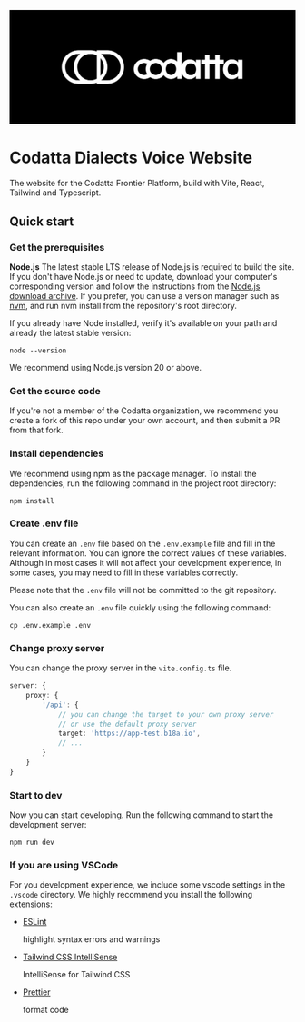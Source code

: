 ![brand-image](https://raw.githubusercontent.com/codatta/assets/refs/heads/main/brand-image.svg)

# Codatta Dialects Voice Website
The website for the Codatta Frontier Platform, build with Vite, React, Tailwind and Typescript.

## Quick start

### Get the prerequisites

**Node.js**
The latest stable LTS release of Node.js is required to build the site. If you don't have Node.js or need to update, download your computer's corresponding version and follow the instructions from the [Node.js download archive](https://nodejs.org/en/download/). If you prefer, you can use a version manager such as [nvm](https://github.com/nvm-sh/nvm), and run nvm install from the repository's root directory.

If you already have Node installed, verify it's available on your path and already the latest stable version:

```shell
node --version
```

We recommend using Node.js version 20 or above.


### Get the source code

If you're not a member of the Codatta organization, we recommend you create a fork of this repo under your own account, and then submit a PR from that fork.

### Install dependencies

We recommend using npm as the package manager. To install the dependencies, run the following command in the project root directory:
```shell
npm install
```

### Create .env file

You can create an `.env` file based on the `.env.example` file and fill in the relevant information. You can ignore the correct values of these variables. Although in most cases it will not affect your development experience, in some cases, you may need to fill in these variables correctly.

Please note that the `.env` file will not be committed to the git repository.

You can also create an `.env` file quickly using the following command:

```shell
cp .env.example .env
```

### Change proxy server
You can change the proxy server in the `vite.config.ts` file.
```ts
server: {
    proxy: {
        '/api': {
            // you can change the target to your own proxy server
            // or use the default proxy server
            target: 'https://app-test.b18a.io',
            // ...
        }
    }
}
```

### Start to dev
Now you can start developing. Run the following command to start the development server:
```shell
npm run dev
```

### If you are using VSCode
For you development experience, we include some vscode settings in the `.vscode` directory.
We highly recommend you install the following extensions:

- [ESLint](https://marketplace.visualstudio.com/items?itemName=dbaeumer.vscode-eslint)
  
  highlight syntax errors and warnings

- [Tailwind CSS IntelliSense](https://marketplace.visualstudio.com/items?itemName=bradlc.vscode-tailwindcss)

  IntelliSense for Tailwind CSS

- [Prettier](https://marketplace.visualstudio.com/items?itemName=esbenp.prettier-vscode)

  format code






